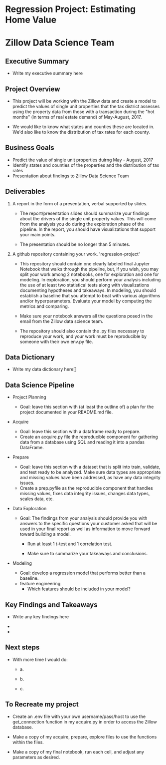 # Regression Project: Estimating Home Value

# Zillow Data Science Team

## Executive Summary

- Write my executive summary here

## Project Overview

- This project will be working with the Zillow data and create a model to predict the values of single unit properties that the tax district assesses using the property data from those with a transaction during the "hot months" (in terms of real estate demand) of May-August, 2017.

- We would like to know what states and counties these are located in. We'd also like to know the distribution of tax rates for each county.

## Business Goals

- Predict the value of single unit properties duirng May - August, 2017
- Identify states and counties of the properties and the distribution of tax rates
- Presentation about findings to Zillow Data Science Team 

## Deliverables

1. A report in the form of a presentation, verbal supported by slides.

    - The report/presentation slides should summarize your findings about the drivers of the single unit property values. This will come from the analysis you do during the exploration phase of the pipeline. In the report, you should have visualizations that support your main points.

    - The presentation should be no longer than 5 minutes.

2.  A github repository containing your work. 'regression-project'

    - This repository should contain one clearly labeled final Jupyter Notebook that walks through the pipeline, but, if you wish, you may split your work among 2 notebooks, one for exploration and one for modeling. In exploration, you should perform your analysis including the use of at least two statistical tests along with visualizations documenting hypotheses and takeaways. In modeling, you should establish a baseline that you attempt to beat with various algorithms and/or hyperparameters. Evaluate your model by computing the metrics and comparing.

    - Make sure your notebook answers all the questions posed in the email from the Zillow data science team.

    - The repository should also contain the .py files necessary to reproduce your work, and your work must be reproducible by someone with their own env.py file.

## Data Dictionary

- Write my data dictionary here[]

## Data Science Pipeline

- Project Planning
    - Goal: leave this section with (at least the outline of) a plan for the project documented in your README.md file.

- Acquire
    - Goal: leave this section with a dataframe ready to prepare.
    - Create an acquire.py file the reproducible component for gathering data from a database using SQL and reading it into a pandas DataFrame.

- Prepare
    - Goal: leave this section with a dataset that is split into train, validate, and test ready to be analyzed. Make sure data types are appropriate and missing values have been addressed, as have any data integrity issues.
    - Create a prep.pyfile as the reproducible component that handles missing values, fixes data integrity issues, changes data types, scales data, etc.

- Data Exploration
    - Goal: The findings from your analysis should provide you with answers to the specific questions your customer asked that will be used in your final report as well as information to move forward toward building a model.
        - Run at least 1 t-test and 1 correlation test.

        - Make sure to summarize your takeaways and conclusions. 


- Modeling
    - Goal: develop a regression model that performs better than a baseline.
    - feature engineering
        - Which features should be included in your model?



## Key Findings and Takeaways

- Write any key findings here

- 

- 

## Next steps

- With more time I would do:

    - a.
    
    - b. 
    
    - c. 

## To Recreate my project

- Create an .env file with your own username/pass/host to use the get_connection function in my acquire.py in order to access the Zillow database.

- Make a copy of my acquire, prepare, explore files to use the functions within the files.

- Make a copy of my final notebook, run each cell, and adjust any parameters as desired.
